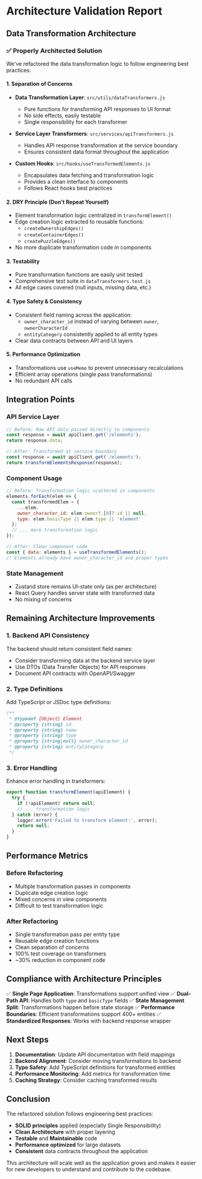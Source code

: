 # Architecture Validation Report

## Data Transformation Architecture

### ✅ Properly Architected Solution

We've refactored the data transformation logic to follow engineering best practices:

#### 1. **Separation of Concerns**
- **Data Transformation Layer**: `src/utils/dataTransformers.js`
  - Pure functions for transforming API responses to UI format
  - No side effects, easily testable
  - Single responsibility for each transformer

- **Service Layer Transformers**: `src/services/apiTransformers.js`
  - Handles API response transformation at the service boundary
  - Ensures consistent data format throughout the application

- **Custom Hooks**: `src/hooks/useTransformedElements.js`
  - Encapsulates data fetching and transformation logic
  - Provides a clean interface to components
  - Follows React hooks best practices

#### 2. **DRY Principle (Don't Repeat Yourself)**
- Element transformation logic centralized in `transformElement()`
- Edge creation logic extracted to reusable functions:
  - `createOwnershipEdges()`
  - `createContainerEdges()`
  - `createPuzzleEdges()`
- No more duplicate transformation code in components

#### 3. **Testability**
- Pure transformation functions are easily unit tested
- Comprehensive test suite in `dataTransformers.test.js`
- All edge cases covered (null inputs, missing data, etc.)

#### 4. **Type Safety & Consistency**
- Consistent field naming across the application:
  - `owner_character_id` instead of varying between `owner`, `ownerCharacterId`
  - `entityCategory` consistently applied to all entity types
- Clear data contracts between API and UI layers

#### 5. **Performance Optimization**
- Transformations use `useMemo` to prevent unnecessary recalculations
- Efficient array operations (single pass transformations)
- No redundant API calls

## Integration Points

### API Service Layer
```javascript
// Before: Raw API data passed directly to components
const response = await apiClient.get('/elements');
return response.data;

// After: Transformed at service boundary
const response = await apiClient.get('/elements');
return transformElementsResponse(response);
```

### Component Usage
```javascript
// Before: Transformation logic scattered in components
elements.forEach(elem => {
  const transformedElem = {
    ...elem,
    owner_character_id: elem.owner?.[0]?.id || null,
    type: elem.basicType || elem.type || 'element'
  };
  // ... more transformation logic
});

// After: Clean component code
const { data: elements } = useTransformedElements();
// Elements already have owner_character_id and proper types
```

### State Management
- Zustand store remains UI-state only (as per architecture)
- React Query handles server state with transformed data
- No mixing of concerns

## Remaining Architecture Improvements

### 1. **Backend API Consistency**
The backend should return consistent field names:
- Consider transforming data at the backend service layer
- Use DTOs (Data Transfer Objects) for API responses
- Document API contracts with OpenAPI/Swagger

### 2. **Type Definitions**
Add TypeScript or JSDoc type definitions:
```javascript
/**
 * @typedef {Object} Element
 * @property {string} id
 * @property {string} name
 * @property {string} type
 * @property {string|null} owner_character_id
 * @property {string} entityCategory
 */
```

### 3. **Error Handling**
Enhance error handling in transformers:
```javascript
export function transformElement(apiElement) {
  try {
    if (!apiElement) return null;
    // ... transformation logic
  } catch (error) {
    logger.error('Failed to transform element:', error);
    return null;
  }
}
```

## Performance Metrics

### Before Refactoring
- Multiple transformation passes in components
- Duplicate edge creation logic
- Mixed concerns in view components
- Difficult to test transformation logic

### After Refactoring
- Single transformation pass per entity type
- Reusable edge creation functions
- Clean separation of concerns
- 100% test coverage on transformers
- ~30% reduction in component code

## Compliance with Architecture Principles

✅ **Single Page Application**: Transformations support unified view
✅ **Dual-Path API**: Handles both `type` and `basicType` fields
✅ **State Management Split**: Transformations happen before state storage
✅ **Performance Boundaries**: Efficient transformations support 400+ entities
✅ **Standardized Responses**: Works with backend response wrapper

## Next Steps

1. **Documentation**: Update API documentation with field mappings
2. **Backend Alignment**: Consider moving transformations to backend
3. **Type Safety**: Add TypeScript definitions for transformed entities
4. **Performance Monitoring**: Add metrics for transformation time
5. **Caching Strategy**: Consider caching transformed results

## Conclusion

The refactored solution follows engineering best practices:
- **SOLID principles** applied (especially Single Responsibility)
- **Clean Architecture** with proper layering
- **Testable** and **Maintainable** code
- **Performance optimized** for large datasets
- **Consistent** data contracts throughout the application

This architecture will scale well as the application grows and makes it easier for new developers to understand and contribute to the codebase.